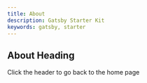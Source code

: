 ```yaml
---
title: About
description: Gatsby Starter Kit
keywords: gatsby, starter
---
```


## About Heading

Click the header to go back to the home page
